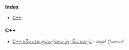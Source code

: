 ### Index

* [C++](#cpp)



### <a id="cpp"></a>C++

* [C++ පරිගණක ක්‍රමලේඛනය මුල  සිට  සරලව](http://www.mediafire.com/file/229c1v9n86bw2yf/C-Sinhala_Lanka_Learning.pdf/file) - කසුන් ලියනගේ 


